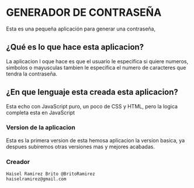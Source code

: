 # GENERADOR DE CONTRASEÑA
  Esta es una pequeña aplicación para generar una contraseña,

## ¿Qué es lo que hace esta aplicacion?
  La aplicacion l oque hace es que el usuario le especifica si quiere numeros, simbolos o mayusculas
  tambien le especifica el numero de caracteres que tendra la contraseña.

## ¿En que lenguaje esta creada esta aplicacion?
  Esta echo con JavaScript puro, un poco de CSS y HTML, pero la logica completa esta en JavaScript

### Version de la aplicacion
  Esta es la primera version de esta hemosa aplicacion la version basica, ya despues subiremos otras versiones mas y mejores acabadas.

  ### Creador
    Haisel Ramirez Brito @BritoRamirez
    haiselramirez@gmail.com